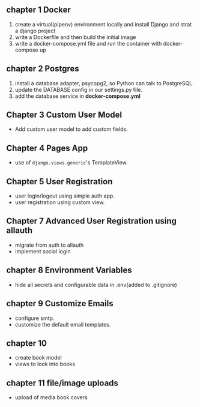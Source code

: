 <h2>chapter 1 Docker</h1>
<ol>
<li>create a virtual(pipenv) environment locally and install Django and strat a django project</li>

<li>write a Dockerfile and then build the initial image</li>
<li>write a docker-compose.yml file and run the container with docker-compose up</li>
</ol>
<h2>chapter 2 Postgres</h2>
<ol>
<li>install a database adapter, psycopg2, so Python can talk to PostgreSQL.</li>
<li>update the DATABASE config in our settings.py file.</li>
<li>add the database service in <b>docker-compose.yml</b></li>
</ol>

## Chapter 3  Custom User Model
* Add custom user model to add custom fields.

## Chapter 4 Pages App
* use of `django.views.generic`'s TemplateView.

## Chapter 5 User Registration
* user login/logout using simple auth app.
* user registration using custom view.

## Chapter 7 Advanced User Registration using allauth
* migrate from auth to allauth
* implement social login

## chapter 8 Environment Variables
* hide all secrets and configurable data in .env(added to .gitignore)

## chapter 9 Customize Emails
* configure smtp.
* customize the default email templates.

## chapter 10 
* create book model
* views to look into books

## chapter 11 file/image uploads
* upload of media book covers